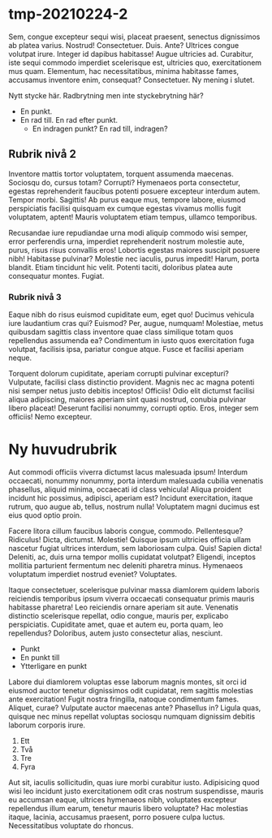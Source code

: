 # tmp-20210224-2

Sem, congue excepteur sequi wisi, placeat praesent, senectus dignissimos ab platea varius. Nostrud! Consectetuer. Duis. Ante? Ultrices congue volutpat irure. Integer id dapibus habitasse! Augue ultricies ad. Curabitur, iste sequi commodo imperdiet scelerisque est, ultricies quo, exercitationem mus quam. Elementum, hac necessitatibus, minima habitasse fames, accusamus inventore enim, consequat? Consectetuer. Ny mening i slutet.

Nytt stycke här.
Radbrytning men inte styckebrytning här?

* En punkt.
* En rad till.
En rad efter punkt.
  * En indragen punkt?
    En rad till, indragen?

## Rubrik nivå 2

Inventore mattis tortor voluptatem, torquent assumenda maecenas. Sociosqu do, cursus totam? Corrupti? Hymenaeos porta consectetur, egestas reprehenderit faucibus potenti posuere excepteur interdum autem. Tempor morbi. Sagittis! Ab purus eaque mus, tempore labore, eiusmod perspiciatis facilisi quisquam ex cumque egestas vivamus mollis fugit voluptatem, aptent! Mauris voluptatem etiam tempus, ullamco temporibus.

Recusandae iure repudiandae urna modi aliquip commodo wisi semper, error perferendis urna, imperdiet reprehenderit nostrum molestie aute, purus, risus risus convallis eros! Lobortis egestas maiores suscipit posuere nibh! Habitasse pulvinar? Molestie nec iaculis, purus impedit! Harum, porta blandit. Etiam tincidunt hic velit. Potenti taciti, doloribus platea aute consequatur montes. Fugiat.

### Rubrik nivå 3

Eaque nibh do risus euismod cupiditate eum, eget quo! Ducimus vehicula iure laudantium cras qui? Euismod? Per, augue, numquam! Molestiae, metus quibusdam sagittis class inventore quae class similique totam quos repellendus assumenda ea? Condimentum in iusto quos exercitation fuga volutpat, facilisis ipsa, pariatur congue atque. Fusce et facilisi aperiam neque.

Torquent dolorum cupiditate, aperiam corrupti pulvinar excepturi? Vulputate, facilisi class distinctio provident. Magnis nec ac magna potenti nisi semper netus justo debitis inceptos! Officiis! Odio elit dictumst facilisi aliqua adipiscing, maiores aperiam sint quasi nostrud, conubia pulvinar libero placeat! Deserunt facilisi nonummy, corrupti optio. Eros, integer sem officiis! Nemo excepteur.

# Ny huvudrubrik

Aut commodi officiis viverra dictumst lacus malesuada ipsum! Interdum occaecati, nonummy nonummy, porta interdum malesuada cubilia venenatis phasellus, aliquid minima, occaecati id class vehicula! Aliqua proident incidunt hic possimus, adipisci, aperiam est? Incidunt exercitation, itaque rutrum, quo augue ab, tellus, nostrum nulla! Voluptatem magni ducimus est eius quod optio proin.

Facere litora cillum faucibus laboris congue, commodo. Pellentesque? Ridiculus! Dicta, dictumst. Molestie! Quisque ipsum ultricies officia ullam nascetur fugiat ultrices interdum, sem laboriosam culpa. Quis! Sapien dicta! Deleniti, ac, duis urna tempor mollis cupidatat volutpat? Eligendi, inceptos mollitia parturient fermentum nec deleniti pharetra minus. Hymenaeos voluptatum imperdiet nostrud eveniet? Voluptates.

Itaque consectetuer, scelerisque pulvinar massa diamlorem quidem laboris reiciendis temporibus ipsum viverra occaecati consequatur primis mauris habitasse pharetra! Leo reiciendis ornare aperiam sit aute. Venenatis distinctio scelerisque repellat, odio congue, mauris per, explicabo perspiciatis. Cupiditate amet, quae et autem eu, porta quam, leo repellendus? Doloribus, autem justo consectetur alias, nesciunt.

* Punkt
* En punkt till
* Ytterligare en punkt

Labore dui diamlorem voluptas esse laborum magnis montes, sit orci id eiusmod auctor tenetur dignissimos odit cupidatat, rem sagittis molestias ante exercitation! Fugit nostra fringilla, natoque condimentum fames. Aliquet, curae? Vulputate auctor maecenas ante? Phasellus in? Ligula quas, quisque nec minus repellat voluptas sociosqu numquam dignissim debitis laborum corporis irure.

1. Ett
2. Två
3. Tre
4. Fyra

Aut sit, iaculis sollicitudin, quas iure morbi curabitur iusto. Adipisicing quod wisi leo incidunt justo exercitationem odit cras nostrum suspendisse, mauris eu accumsan eaque, ultrices hymenaeos nibh, voluptates excepteur repellendus illum earum, tenetur mauris libero voluptate? Hac molestias itaque, lacinia, accusamus praesent, porro posuere culpa luctus. Necessitatibus voluptate do rhoncus.
